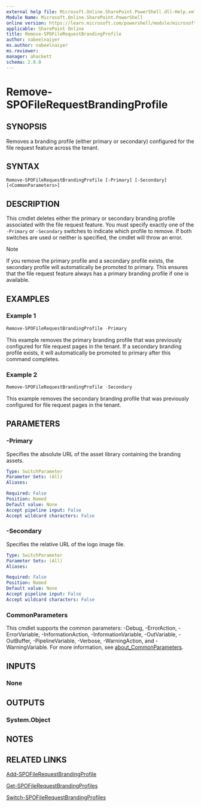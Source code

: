 ```yaml
---
external help file: Microsoft.Online.SharePoint.PowerShell.dll-Help.xml
Module Name: Microsoft.Online.SharePoint.PowerShell
online version: https://learn.microsoft.com/powershell/module/microsoft.online.sharepoint.powershell/remove-spofilerequestbrandingprofile
applicable: SharePoint Online
title: Remove-SPOFileRequestBrandingProfile
author: nabeelnaiyer
ms.author: nabeelnaiyer
ms.reviewer:
manager: ahackett
schema: 2.0.0
---
```


# Remove-SPOFileRequestBrandingProfile

## SYNOPSIS

Removes a branding profile (either primary or secondary) configured for the file request feature across the tenant.

## SYNTAX

```
Remove-SPOFileRequestBrandingProfile [-Primary] [-Secondary] 
[<CommonParameters>]
```

## DESCRIPTION

This cmdlet deletes either the primary or secondary branding profile associated with the file request feature. You must specify exactly one of the `-Primary` or `-Secondary` switches to indicate which profile to remove. If both switches are used or neither is specified, the cmdlet will throw an error.

> [!NOTE]
> If you remove the primary profile and a secondary profile exists, the secondary profile will automatically be promoted to primary. This ensures that the file request feature always has a primary branding profile if one is available.

## EXAMPLES

### Example 1

```powershell
Remove-SPOFileRequestBrandingProfile -Primary
```

This example removes the primary branding profile that was previously configured for file request pages in the tenant. If a secondary branding profile exists, it will automatically be promoted to primary after this command completes.

### Example 2

```powershell
Remove-SPOFileRequestBrandingProfile -Secondary
```

This example removes the secondary branding profile that was previously configured for file request pages in the tenant.

## PARAMETERS

### -Primary

Specifies the absolute URL of the asset library containing the branding assets.

```yaml
Type: SwitchParameter
Parameter Sets: (All)
Aliases:

Required: False
Position: Named
Default value: None
Accept pipeline input: False
Accept wildcard characters: False
```

### -Secondary

Specifies the relative URL of the logo image file.

```yaml
Type: SwitchParameter
Parameter Sets: (All)
Aliases:

Required: False
Position: Named
Default value: None
Accept pipeline input: False
Accept wildcard characters: False
```

### CommonParameters

This cmdlet supports the common parameters: -Debug, -ErrorAction, -ErrorVariable, -InformationAction, -InformationVariable, -OutVariable, -OutBuffer, -PipelineVariable, -Verbose, -WarningAction, and -WarningVariable. For more information, see [about_CommonParameters](https://go.microsoft.com/fwlink/p/?LinkID=113216).

## INPUTS

### None

## OUTPUTS

### System.Object

## NOTES

## RELATED LINKS

[Add-SPOFileRequestBrandingProfile](/powershell/module/microsoft.online.sharepoint.powershell/add-spofilerequestbrandingprofile)

[Get-SPOFileRequestBrandingProfiles](/powershell/module/microsoft.online.sharepoint.powershell/get-spofilerequestbrandingprofiles)

[Switch-SPOFileRequestBrandingProfiles](/powershell/module/microsoft.online.sharepoint.powershell/switch-spofilerequestbrandingprofiles)
